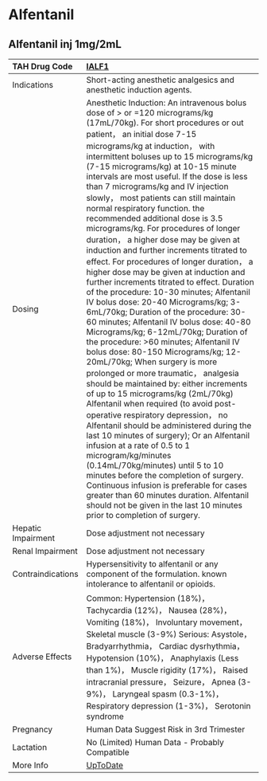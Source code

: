 # Alfentanil

## Alfentanil inj 1mg/2mL

| TAH Drug Code      | [IALF1](https://www.tahsda.org.tw/drugs/hissearch.php?drug_code=IALF1)                                                                                                                                                                                                                                                                                                                                                                                                                                                                                                                                                                                                                                                                                                                                                                                                                                                                                                                                                                                                                                                                                                                                                                                                                                                                                                                                                                                                                                                                                                                                                                                                             |
|:-------------------|:-----------------------------------------------------------------------------------------------------------------------------------------------------------------------------------------------------------------------------------------------------------------------------------------------------------------------------------------------------------------------------------------------------------------------------------------------------------------------------------------------------------------------------------------------------------------------------------------------------------------------------------------------------------------------------------------------------------------------------------------------------------------------------------------------------------------------------------------------------------------------------------------------------------------------------------------------------------------------------------------------------------------------------------------------------------------------------------------------------------------------------------------------------------------------------------------------------------------------------------------------------------------------------------------------------------------------------------------------------------------------------------------------------------------------------------------------------------------------------------------------------------------------------------------------------------------------------------------------------------------------------------------------------------------------------------|
| Indications        | Short-acting anesthetic analgesics and anesthetic induction agents.                                                                                                                                                                                                                                                                                                                                                                                                                                                                                                                                                                                                                                                                                                                                                                                                                                                                                                                                                                                                                                                                                                                                                                                                                                                                                                                                                                                                                                                                                                                                                                                                                |
| Dosing             | Anesthetic Induction: An intravenous bolus dose of > or =120 micrograms/kg (17mL/70kg). For short procedures or out patient， an initial dose 7-15 micrograms/kg at induction， with intermittent boluses up to 15 micrograms/kg (7-15 micrograms/kg) at 10-15 minute intervals are most useful. If the dose is less than 7 micrograms/kg and IV injection slowly， most patients can still maintain normal respiratory function. the recommended additional dose is 3.5 micrograms/kg. For procedures of longer duration， a higher dose may be given at induction and further increments titrated to effect. For procedures of longer duration， a higher dose may be given at induction and further increments titrated to effect. Duration of the procedure: 10-30 minutes; Alfentanil IV bolus dose: 20-40 Micrograms/kg; 3-6mL/70kg; Duration of the procedure: 30-60 minutes; Alfentanil IV bolus dose: 40-80 Micrograms/kg; 6-12mL/70kg; Duration of the procedure: >60 minutes; Alfentanil IV bolus dose: 80-150 Micrograms/kg; 12-20mL/70kg; When surgery is more prolonged or more traumatic， analgesia should be maintained by: either increments of up to 15 micrograms/kg (2mL/70kg) Alfentanil when required (to avoid post-operative respiratory depression， no Alfentanil should be administered during the last 10 minutes of surgery); Or an Alfentanil infusion at a rate of 0.5 to 1 microgram/kg/minutes (0.14mL/70kg/minutes) until 5 to 10 minutes before the completion of surgery. Continuous infusion is preferable for cases greater than 60 minutes duration. Alfentanil should not be given in the last 10 minutes prior to completion of surgery. |
| Hepatic Impairment | Dose adjustment not necessary                                                                                                                                                                                                                                                                                                                                                                                                                                                                                                                                                                                                                                                                                                                                                                                                                                                                                                                                                                                                                                                                                                                                                                                                                                                                                                                                                                                                                                                                                                                                                                                                                                                      |
| Renal Impairment   | Dose adjustment not necessary                                                                                                                                                                                                                                                                                                                                                                                                                                                                                                                                                                                                                                                                                                                                                                                                                                                                                                                                                                                                                                                                                                                                                                                                                                                                                                                                                                                                                                                                                                                                                                                                                                                      |
| Contraindications  | Hypersensitivity to alfentanil or any component of the formulation. known intolerance to alfentanil or opioids.                                                                                                                                                                                                                                                                                                                                                                                                                                                                                                                                                                                                                                                                                                                                                                                                                                                                                                                                                                                                                                                                                                                                                                                                                                                                                                                                                                                                                                                                                                                                                                    |
| Adverse Effects    | Common: Hypertension (18%)， Tachycardia (12%)， Nausea (28%)， Vomiting (18%)， Involuntary movement， Skeletal muscle (3-9%) Serious: Asystole， Bradyarrhythmia， Cardiac dysrhythmia， Hypotension (10%)， Anaphylaxis (Less than 1%)， Muscle rigidity (17%)， Raised intracranial pressure， Seizure， Apnea (3-9%)， Laryngeal spasm (0.3-1%)， Respiratory depression (1-3%)， Serotonin syndrome                                                                                                                                                                                                                                                                                                                                                                                                                                                                                                                                                                                                                                                                                                                                                                                                                                                                                                                                                                                                                                                                                                                                                                                                                                                                          |
| Pregnancy          | Human Data Suggest Risk in 3rd Trimester                                                                                                                                                                                                                                                                                                                                                                                                                                                                                                                                                                                                                                                                                                                                                                                                                                                                                                                                                                                                                                                                                                                                                                                                                                                                                                                                                                                                                                                                                                                                                                                                                                           |
| Lactation          | No (Limited) Human Data - Probably Compatible                                                                                                                                                                                                                                                                                                                                                                                                                                                                                                                                                                                                                                                                                                                                                                                                                                                                                                                                                                                                                                                                                                                                                                                                                                                                                                                                                                                                                                                                                                                                                                                                                                      |
| More Info          | [UpToDate](https://www.uptodate.com/contents/alfentanil-drug-information)                                                                                                                                                                                                                                                                                                                                                                                                                                                                                                                                                                                                                                                                                                                                                                                                                                                                                                                                                                                                                                                                                                                                                                                                                                                                                                                                                                                                                                                                                                                                                                                                          |

